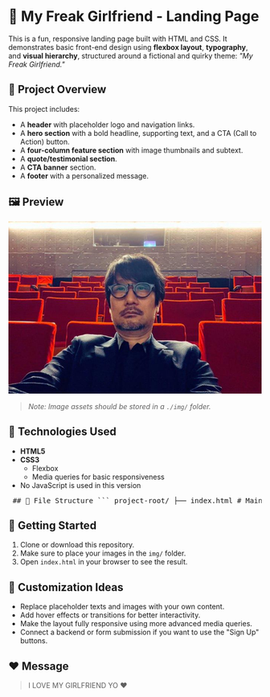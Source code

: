 # 💙 My Freak Girlfriend - Landing Page

This is a fun, responsive landing page built with HTML and CSS. It demonstrates basic front-end design using **flexbox layout**, **typography**, and **visual hierarchy**, structured around a fictional and quirky theme: *"My Freak Girlfriend."*

## 📄 Project Overview

This project includes:

- A **header** with placeholder logo and navigation links.
- A **hero section** with a bold headline, supporting text, and a CTA (Call to Action) button.
- A **four-column feature section** with image thumbnails and subtext.
- A **quote/testimonial section**.
- A **CTA banner** section.
- A **footer** with a personalized message.

## 🖼️ Preview

![Preview Screenshot](./img/FytStzPWAAIH185.png)  
> *Note: Image assets should be stored in a `./img/` folder.*

## 🧰 Technologies Used

- **HTML5**
- **CSS3**
  - Flexbox
  - Media queries for basic responsiveness
- No JavaScript is used in this version

<pre> ## 📁 File Structure ``` project-root/ ├── index.html # Main HTML file ├── style.css # Styling └── img/ # Folder for images (e.g., screenshot, thumbnails) ``` </pre>

## 🚀 Getting Started

1. Clone or download this repository.
2. Make sure to place your images in the `img/` folder.
3. Open `index.html` in your browser to see the result.

## 📝 Customization Ideas

- Replace placeholder texts and images with your own content.
- Add hover effects or transitions for better interactivity.
- Make the layout fully responsive using more advanced media queries.
- Connect a backend or form submission if you want to use the "Sign Up" buttons.

## ❤️ Message

> I LOVE MY GIRLFRIEND YO ❤️


